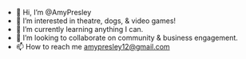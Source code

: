 - 👋 Hi, I’m @AmyPresley
- 👀 I’m interested in theatre, dogs, & video games!
- 🌱 I’m currently learning anything I can.
- 💞️ I’m looking to collaborate on community & business engagement.
- 📫 How to reach me amypresley12@gmail.com 

<!---
AmyPresley/AmyPresley is a ✨ special ✨ repository because its `README.md` (this file) appears on your GitHub profile.
You can click the Preview link to take a look at your changes.
--->
